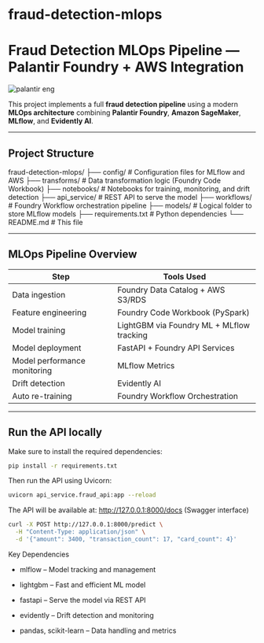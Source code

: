 # fraud-detection-mlops

# Fraud Detection MLOps Pipeline — Palantir Foundry + AWS Integration

![palantir eng](https://github.com/user-attachments/assets/470b9a7c-da6f-49a2-a6cc-a352dba929c8)

This project implements a full **fraud detection pipeline** using a modern **MLOps architecture** combining **Palantir Foundry**, **Amazon SageMaker**, **MLflow**, and **Evidently AI**.

---

## Project Structure

fraud-detection-mlops/ 
├── config/ # Configuration files for MLflow and AWS 
├── transforms/ # Data transformation logic (Foundry Code Workbook) 
├── notebooks/ # Notebooks for training, monitoring, and drift detection 
├── api_service/ # REST API to serve the model 
├── workflows/ # Foundry Workflow orchestration pipeline 
├── models/ # Logical folder to store MLflow models 
├── requirements.txt # Python dependencies 
└── README.md # This file


---

## MLOps Pipeline Overview

| Step                          | Tools Used                                       |
|------------------------------|--------------------------------------------------|
| Data ingestion               | Foundry Data Catalog + AWS S3/RDS                |
| Feature engineering          | Foundry Code Workbook (PySpark)                  |
| Model training               | LightGBM via Foundry ML + MLflow tracking        |
| Model deployment             | FastAPI + Foundry API Services                   |
| Model performance monitoring | MLflow Metrics                                   |
| Drift detection              | Evidently AI                                     |
| Auto re-training             | Foundry Workflow Orchestration                   |

---

## Run the API locally

Make sure to install the required dependencies:

```bash
pip install -r requirements.txt
```

Then run the API using Uvicorn:

```bash
uvicorn api_service.fraud_api:app --reload
```

The API will be available at:
http://127.0.0.1:8000/docs (Swagger interface)

```bash
curl -X POST http://127.0.0.1:8000/predict \
  -H "Content-Type: application/json" \
  -d '{"amount": 3400, "transaction_count": 17, "card_count": 4}'
```

Key Dependencies
- mlflow – Model tracking and management

- lightgbm – Fast and efficient ML model

- fastapi – Serve the model via REST API

- evidently – Drift detection and monitoring

- pandas, scikit-learn – Data handling and metrics
